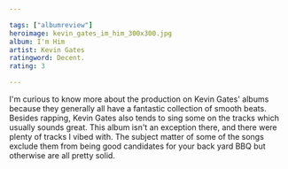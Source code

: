 ```yaml
---

tags: ["albumreview"]
heroimage: kevin_gates_im_him_300x300.jpg
album: I'm Him
artist: Kevin Gates
ratingword: Decent.
rating: 3

---
```


I'm curious to know more about the production on Kevin Gates' albums because they generally all have a fantastic collection of smooth beats. Besides rapping, Kevin Gates also tends to sing some on the tracks which usually sounds great. This album isn't an exception there, and there were plenty of tracks I vibed with. The subject matter of some of the songs exclude them from being good candidates for your back yard BBQ but otherwise are all pretty solid.
